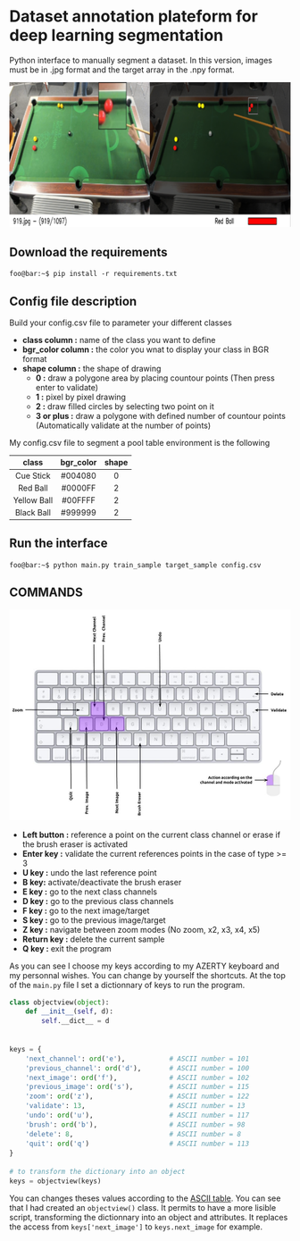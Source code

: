 # Dataset annotation plateform for deep learning segmentation 
Python interface to manually segment a dataset. In this version, images must be in .jpg format and the target array in the .npy format.

![screen.png](screen.png)

## Download the requirements

```console
foo@bar:~$ pip install -r requirements.txt
```

## Config file description

Build your config.csv file to parameter your different classes

- **class column :** name of the class you want to define
- **bgr_color column :** the color you wnat to display your class in BGR format
- **shape column :** the shape of drawing 
  - **0 :** draw a polygone area by placing countour points (Then press enter to validate)
  - **1 :** pixel by pixel drawing
  - **2 :** draw filled circles by selecting two point on it
  - **3 or plus :** draw a polygone with defined number of countour points (Automatically validate at the number of points)

My config.csv file to segment a pool table environment is the following

| **class** | **bgr_color**  | **shape** |
| :---:   | :-: | :-: |
| Cue Stick | #004080 | 0 |
| Red Ball | #0000FF | 2 |
| Yellow Ball | #00FFFF | 2 |
| Black Ball | #999999 | 2 |

## Run the interface

```console
foo@bar:~$ python main.py train_sample target_sample config.csv
```


## COMMANDS

![command.jpg](command.jpg)

- **Left button :** reference a point on the current class channel or erase if the brush eraser is activated
- **Enter key :** validate the current references points in the case of type >= 3
- **U key :** undo the last reference point
- **B key:** activate/deactivate the brush eraser
- **E key :** go to the next class channels
- **D key :** go to the previous class channels
- **F key :** go to the next image/target
- **S key :** go to the previous image/target
- **Z key :** navigate between zoom modes (No zoom, x2, x3, x4, x5)
- **Return key :** delete the current sample
- **Q key :** exit the program

As you can see I choose my keys according to my AZERTY keyboard and my personnal wishes. You can change by yourself the shortcuts. At the top of the `main.py` file I set a dictionnary of keys to run the program.
```python
class objectview(object):
    def __init__(self, d):
        self.__dict__ = d


keys = {
    'next_channel': ord('e'),           # ASCII number = 101
    'previous_channel': ord('d'),       # ASCII number = 100
    'next_image': ord('f'),             # ASCII number = 102
    'previous_image': ord('s'),         # ASCII number = 115
    'zoom': ord('z'),                   # ASCII number = 122
    'validate': 13,                     # ASCII number = 13
    'undo': ord('u'),                   # ASCII number = 117
    'brush': ord('b'),                  # ASCII number = 98
    'delete': 8,                        # ASCII number = 8
    'quit': ord('q')                    # ASCII number = 113
}

# to transform the dictionary into an object
keys = objectview(keys)
```

You can changes theses values according to the [ASCII table](https://www.asciitable.xyz/).
You can see that I had created an `objectview()` class. It permits to have a more lisible script, transforming the dictionnary into an object and attributes. It replaces the access from `keys['next_image']` to `keys.next_image` for example.


